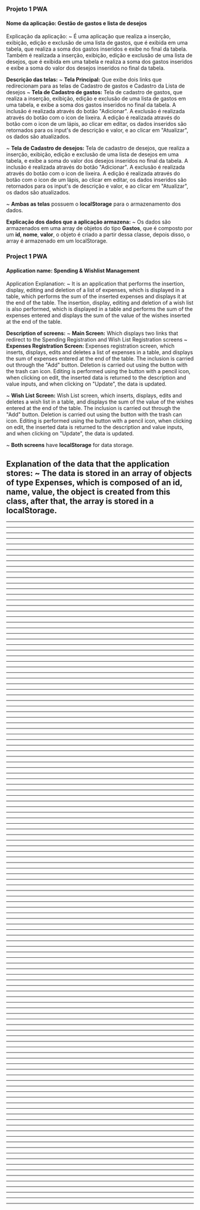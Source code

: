 ### Projeto 1 PWA
#### Nome da aplicação: Gestão de gastos e lista de desejos

Explicação da aplicação:
  ~ É uma aplicação que realiza a inserção, exibição, edição e exclusão de uma lista de gastos, que é exibida em uma tabela, que realiza a soma dos gastos inseridos e exibe no final da tabela. Também é realizada a inserção, exibição, edição e exclusão de uma lista de desejos, que é exibida em uma tabela e realiza a soma dos gastos inseridos e exibe a soma do valor dos desejos inseridos no final da tabela.

**Descrição das telas:**
  ~ **Tela Principal:** Que exibe dois links que redirecionam para as telas de Cadastro de gastos e Cadastro da Lista de desejos
  ~ **Tela de Cadastro de gastos:** Tela de cadastro de gastos, que realiza a inserção, exibição, edição e exclusão de uma lista de gastos em uma tabela, e exibe a soma dos gastos inseridos no final da tabela.
  A inclusão é realizada através do botão "Adicionar".
  A exclusão é realizada através do botão com o icon de lixeira.
  A edição é realizada através do botão com o icon de um lápis, ao clicar em editar, os dados inseridos são retornados para os input's de descrição e valor, e ao clicar em "Atualizar", os dados são atualizados.

  ~ **Tela de Cadastro de desejos:** Tela de cadastro de desejos, que realiza a inserção, exibição, edição e exclusão de uma lista de desejos em uma tabela, e exibe a soma do valor dos desejos inseridos no final da tabela.
  A inclusão é realizada através do botão "Adicionar".
  A exclusão é realizada através do botão com o icon de lixeira.
  A edição é realizada através do botão com o icon de um lápis, ao clicar em editar, os dados inseridos são retornados para os input's de descrição e valor, e ao clicar em "Atualizar", os dados são atualizados.

  ~ **Ambas as telas** possuem o **localStorage** para o armazenamento dos dados.

**Explicação dos dados que a aplicação armazena:**
  ~ Os dados são armazenados em uma array de objetos do tipo **Gastos**, que é composto por um **id**, **nome**, **valor**, o objeto é criado a partir dessa classe, depois disso, o array é armazenado em um localStorage.
  
### Project 1 PWA
#### Application name: Spending & Wishlist Management

Application Explanation:
  ~ It is an application that performs the insertion, display, editing and deletion of a list of expenses, which is displayed in a table, which performs the sum of the inserted expenses and displays it at the end of the table. The insertion, display, editing and deletion of a wish list is also performed, which is displayed in a table and performs the sum of the expenses entered and displays the sum of the value of the wishes inserted at the end of the table.

**Description of screens:**
  ~ **Main Screen:** Which displays two links that redirect to the Spending Registration and Wish List Registration screens
  ~ **Expenses Registration Screen:** Expenses registration screen, which inserts, displays, edits and deletes a list of expenses in a table, and displays the sum of expenses entered at the end of the table.
  The inclusion is carried out through the "Add" button.
  Deletion is carried out using the button with the trash can icon.
  Editing is performed using the button with a pencil icon, when clicking on edit, the inserted data is returned to the description and value inputs, and when clicking on "Update", the data is updated.

  ~ **Wish List Screen:** Wish List screen, which inserts, displays, edits and deletes a wish list in a table, and displays the sum of the value of the wishes entered at the end of the table.
  The inclusion is carried out through the "Add" button.
  Deletion is carried out using the button with the trash can icon.
  Editing is performed using the button with a pencil icon, when clicking on edit, the inserted data is returned to the description and value inputs, and when clicking on "Update", the data is updated.

  ~ **Both screens** have **localStorage** for data storage.

**Explanation of the data that the application stores:**
  ~ The data is stored in an array of objects of type **Expenses**, which is composed of an **id**, **name**, **value**, the object is created from this class, after that, the array is stored in a localStorage.
 -------------------------------------------------------------------
----  --------------------------------
----  ----------------------------------------------------------------------
--------------------  ------------------------------------------------------
----------------------------- ----------------------------------------------------------------------------------
  --------------------------------------------------------------------------------------
----  -----------------------------------
----  ----------------------------------------------------------------------
--------------------  ------------------------------------------------------
------------------------------------------------------------------------------------
  ------------------------------------------------------
------------------------  ------------------------------------------------------
---------------------------------------
  ---------------------------------------------------
  ------------------------------------
----  ------------------------------------------------------
----  ------------------------------------------------------------------------
----  ----------------------------------------------------------------------------------------
----  -----------------------------------
----  --------------------------------------------------------------
--------------------  ------------------------------------------------------
-------------------------------------------
----  ------------------------------------------------------------------
--------------------  ------------------------------------------------------
---------------------------------------
  ----------------------------------------------------------------------
  -----------------------------------------------
--------------------------------------------------------------------
  ------------------------------  ------------------------------------------------------
---------------------------------------------------
  ------------------------------------------------------------------
---------------------------------------------
  ------------------------------------------------
----  --------------------------------------------------------------------------
----  ---------------------------------------------------------------------
----  -----------------------------------
----  -------------------------------------------------------------
  ---------------------------  ------------------------------------------------------
---------------------------------------------
   --------------------------------------------------------------------
---------------------------------------
  -------------------------------------
----  ------------------------------------------------------------------------
----  ------------------------------------------------------------------------------
  ----------------------------   ------------------------------------------------------
---------------------------------------
  ------------------------------------ -------------------------------------------------
---------------------------------------
  ----------------------------------------------------------------------------------------------------------------
---------------------  ------------------------------------------------------
---------------------------------------
  ---------------------------------------------------------------------
----  ---------------------------------------------------
----------  --------------------------------------------------
---------------------------------------
  -----------------------------------------------------------------
  -------------------------  ------------------------------------------------------
------------------------------------------------------------------------
  ------------------------------------------------------
---------------------------------------
  ------------------------------------
----  ------------------------------------------------------
----  ------------------------------------------------------------------------
----  -----------------------------------
----  --------------------------------------------------  -----------------------------------
---------------------------------------
  ------------------------------------
----  ------------------------------------------------------
----  --------  -------------------------------------------------
---------------------------------------
  ----------------------------------------------------------------------------------------------------
--------------  --------------------------------------------------------------------
  ------------------------------------------------------
---------------------------------------
  ------------------------------------
----  ------------------------------------------------------------
----  ------------------------------------------------------------------------
----  --------------------------------
----  ----------------------------------------------------------------------------
---------------------------------------
  ------------------------------------
----  ------------------------------------------------------
----  ------------------------------------------------------------------------
----  -----------------------------------
----  -------------------------------------------------
---------------------------------------
  ------------------------------------
----  ------------------------------------------------------
----  ------------------------------------------------------------------------
----  -----------------------------------
---------------------------------------
  ------------------------------------
----  ------------------------------------------------------
----  ------------------------------------------------------------------------
----  -----------------------------------
----  ----------------------------------------------------
----  ---------------------------------------------------------
  ------------------------------------
----  ------------------------------------------------------------------------------------
  ------------------------------------------------------
---------------------------------------
  ------------------------------------
----  ------------------------------------------------------
----  ------------------------------------------------------------------------
----  -----------------------------------
----  ------------------------------------------------------------
----  ------------------------------------------------------------------------
----  -----------------------------------
----  --------------------------------------------------------------
  ------------------------------------------------------
---------------------------------------
  -----------------------------------------------------------------
  ------------------------------------------------------
---------------------------------------
  ------------------------------------
----  ------------------------------------------------------
----  ------------------------------------------------------------------------
----  -----------------------------------
----  -------------------------------------------------------------
----  ------------------------------------------------------
----  ------------------------------------------------------------------------
----  -----------------------------------
----  ------------------------------------
---------------------------------------------------------
